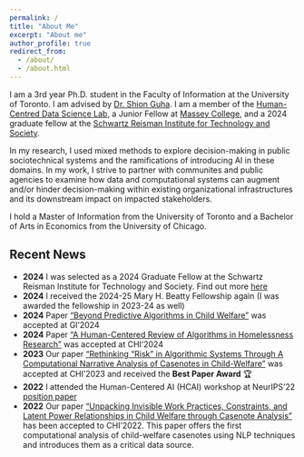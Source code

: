 ```yaml
---
permalink: /
title: "About Me"
excerpt: "About me"
author_profile: true
redirect_from: 
  - /about/
  - /about.html
---
```


I am a 3rd year Ph.D. student in the Faculty of Information at the University of Toronto. I am advised by [Dr. Shion Guha](https://shionguha.ca). I am a member of the [Human-Centred Data Science Lab](https://hcds-uoft.ca), a Junior Fellow at [Massey College](https://www.masseycollege.ca), and a 2024 graduate fellow at the [Schwartz Reisman Institute for Technology and Society](https://srinstitute.utoronto.ca). 

In my research, I used mixed methods to explore decision-making in public sociotechnical systems and the ramifications of introducing AI in these domains. In my work, I strive to partner with communites and public agencies to examine how data and computational systems can augment and/or hinder decision-making within existing organizational infrastructures and its downstream impact on impacted stakeholders. 

I hold a Master of Information from the University of Toronto and a Bachelor of Arts in Economics from the University of Chicago. 

## Recent News
- **2024** I was selected as a 2024 Graduate Fellow at the Schwartz Reisman Institute for Technology and Society. Find out more [here](https://srinstitute.utoronto.ca/news/sri-announces-2024-fellowship-recipients)
- **2024** I received the 2024-25 Mary H. Beatty Fellowship again (I was awarded the fellowship in 2023-24 as well)
- **2024** Paper [“Beyond Predictive Algorithms in Child Welfare”](https://erinamoon.github.io/files/beyondpredictive.pdf) was accepted at GI’2024 
- **2024** Paper [“A Human-Centered Review of Algorithms in Homelessness Research”](https://erinamoon.github.io/files/humancentredreview.pdf) was accepted at CHI’2024
- **2023** Our paper [“Rethinking “Risk” in Algorithmic Systems Through A Computational Narrative Analysis of Casenotes in Child-Welfare”](https://erinamoon.github.io/files/rethinkingrisk.pdf) was accepted at CHI’2023 and received the **Best Paper Award** 🏆
- **2022** I attended the Human-Centered AI (HCAI) workshop at NeurIPS’22 [position paper](https://erinamoon.github.io/files/Future_for_AIGovernance.pdf)
- **2022** Our paper [“Unpacking Invisible Work Practices, Constraints, and Latent Power Relationships in Child Welfare through Casenote Analysis”](https://erinamoon.github.io/files/unpacking.pdf) has been accepted to CHI’2022. This paper offers the first computational analysis of child-welfare casenotes using NLP techniques and introduces them as a critical data source.
